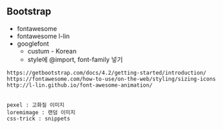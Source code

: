 ## Bootstrap

* fontawesome
* fontawesome l-lin
* googlefont
  * custum - Korean
  * style에 @import, font-family 넣기



```
https://getbootstrap.com/docs/4.2/getting-started/introduction/
https://fontawesome.com/how-to-use/on-the-web/styling/sizing-icons
http://l-lin.github.io/font-awesome-animation/


pexel : 고화질 이미지
loremimage : 랜덤 이미지
css-trick : snippets
```



